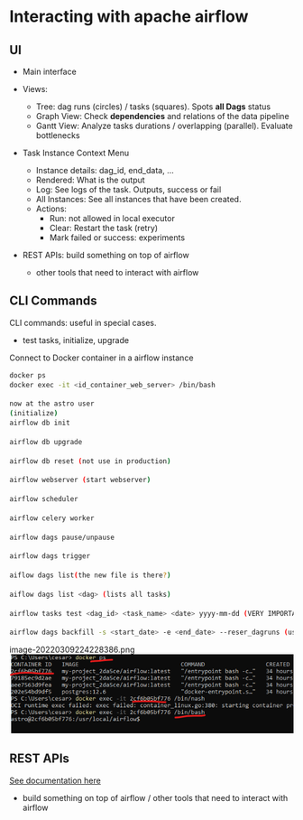 # Interacting with apache airflow


## UI 

- Main interface
- Views: 
  - Tree: dag runs (circles) / tasks (squares). Spots **all Dags** status
  - Graph View: Check **dependencies** and relations of the data pipeline
  - Gantt View: Analyze tasks durations / overlapping (parallel). Evaluate bottlenecks
- Task Instance Context Menu
  - Instance details: dag_id, end_data, ...
  - Rendered: What is the output
  - Log: See logs of the task. Outputs, success or fail
  - All Instances: See all instances that have been created. 
  - Actions: 
    - Run: not allowed in local executor
    - Clear: Restart the task (retry)
    - Mark failed or success: experiments

  
  
- REST APIs: build something on top of airflow
  - other tools that need to interact with airflow

## CLI Commands

CLI commands: useful in special cases.

- test tasks, initialize, upgrade



Connect to Docker container in a airflow instance

```bash
docker ps
docker exec -it <id_container_web_server> /bin/bash

now at the astro user
(initialize)
airflow db init 

airflow db upgrade

airflow db reset (not use in production)

airflow webserver (start webserver)

airflow scheduler

airflow celery worker

airflow dags pause/unpause

airflow dags trigger

aiflow dags list(the new file is there?)

aiflow dags list <dag> (lists all tasks)

airflow tasks test <dag_id> <task_name> <date> yyyy-mm-dd (VERY IMPORTANT, ALWAYS USE)

airflow dags backfill -s <start_date> -e <end_date> --reser_dagruns (useful to rerun past dag runs)

```


image-20220309224228386.png
![image-20220309224228386](img/image-20220309224228386.png)

## REST APIs

[See documentation here](https://airflow.apache.org/docs/apache-airflow/stable/stable-rest-api-ref.html)

- build something on top of airflow / other tools that need to interact with airflow

